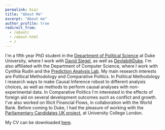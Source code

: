```yaml
---
permalink: bio/
title: "About Me"
excerpt: "About me"
author_profile: true
redirect_from: 
  - /about/
  - /about.html
  - /
---
```


I'm a fifth year PhD student in the [Department of Political Science](https://polisci.duke.edu/) at Duke University, where I work with [David Siegel](http://people.duke.edu/~das76/), as well as [Devlab@Duke](https://www.devlabduke.com/). I'm also affiliated with the Department of Computer Science, where I work with Cynthia Rudin and the [Prediction Analysis Lab](https://users.cs.duke.edu/~cynthia/lab.html). My main research interests are Political Methodology and Comparative Politics. In Political Methodology I research ways to make Causal Inference robust to different analysis choices, as well as methods to perform causal analyses with non-experimental data. In Comparative Politics I'm interested in the effects of foreign aid on several development outcomes such as conflict and growth. I've also worked on Illicit Financial Flows, in collaboration with the World Bank. Before coming to Duke, I had the pleasure of working with the [Parliamentary Candidates UK project](http://parliamentarycandidates.org/), at University College London.

My CV can be downloaded [here](/files/cv.pdf).